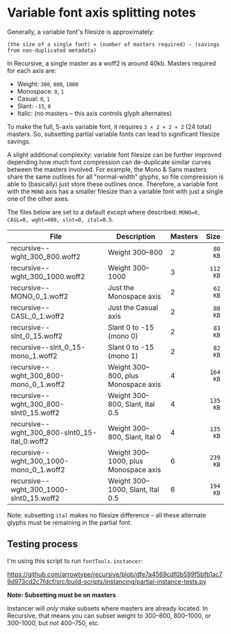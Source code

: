 # Variable font axis splitting notes

Generally, a variable font's filesize is approximately:

```
(the size of a single font) × (number of masters required) - (savings from non-duplicated metadata)
```

In Recursive, a single master as a woff2 is around 40kb. Masters required for each axis are:

- Weight: `300`, `800`, `1000`
- Monospace: `0`, `1`
- Casual: `0`, `1`
- Slant: `-15`, `0`
- Italic: (no masters – this axis controls glyph alternates)

To make the full, 5-axis variable font, it requires `3 × 2 × 2 × 2` (24 total) masters. So, subsetting partial variable fonts can lead to significant filesize savings.

A slight additional complexity: variable font filesize can be further improved depending how much font compression can de-duplicate similar curves between the masters involved. For example, the Mono & Sans masters share the same outlines for all "normal-width" glyphs, so file compression is able to (basically) just store these outlines once. Therefore, a variable font with the `MONO` axis has a smaller filesize than a variable font with just a single one of the other axes. 

 The files below are set to a default except where described: `MONO=0, CASL=0, wght=400, slnt=0, ital=0.5`.

| File                                            | Description                          | Masters | Size     |
| ----------------------------------------------- | ------------------------------------ | ------- | -------: |
| recursive--wght_300_800.woff2                   | Weight 300–800                       | 2       |  `80 KB` |
| recursive--wght_300_1000.woff2                  | Weight 300–1000                      | 3       | `112 KB` |
| recursive--MONO_0_1.woff2                       | Just the Monospace axis              | 2       |  `62 KB` |
| recursive--CASL_0_1.woff2                       | Just the Casual axis                 | 2       |  `88 KB` |
| recursive--slnt_0_15.woff2                      | Slant 0 to -15 (mono 0)              | 2       |  `83 KB` |
| recursive--slnt_0_15-mono_1.woff2               | Slant 0 to -15 (mono 1)              | 2       |  `82 KB` |
| recursive--wght_300_800-mono_0_1.woff2          | Weight 300–800, plus Monospace axis  | 4       | `164 KB` |
| recursive--wght_300_800-slnt0_15.woff2          | Weight 300–800, Slant, Ital 0.5      | 4       | `135 KB` |
| recursive--wght_300_800-slnt0_15-ital_0.woff2   | Weight 300–800, Slant, Ital 0        | 4       | `135 KB` |
| recursive--wght_300_1000-mono_0_1.woff2         | Weight 300–1000, plus Monospace axis | 6       | `239 KB` |
| recursive--wght_300_1000-slnt0_15.woff2         | Weight 300–1000, Slant, Ital 0.5     | 6       | `194 KB` |

Note: subsetting `ital` makes no filesize difference – all these alternate glyphs must be remaining in the partial font.

## Testing process

I'm using this script to run `fontTools.instancer`: 

https://github.com/arrowtype/recursive/blob/dfe7a4569cdf0b599f5bfb1ac79d973cd2c7fdcf/src/build-scripts/instancing/partial-instance-tests.py

**Note: Subsetting must be on masters**

Instancer will *only* make subsets where masters are already located. In Recursive, that means you can subset weight to 300–800, 800–1000, or 300–1000, but *not* 400–750, etc.

